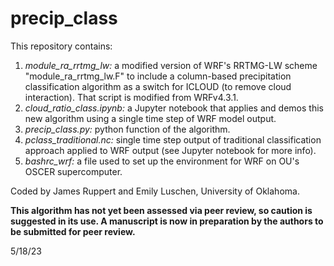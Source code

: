 # precip_class
This repository contains:

1) *module_ra_rrtmg_lw:* a modified version of WRF's RRTMG-LW scheme "module_ra_rrtmg_lw.F" to include a column-based precipitation classification algorithm as a switch for ICLOUD (to remove cloud interaction). That script is modified from WRFv4.3.1.
2) *cloud_ratio_class.ipynb:* a Jupyter notebook that applies and demos this new algorithm using a single time step of WRF model output.
3) *precip_class.py:* python function of the algorithm.
4) *pclass_traditional.nc:* single time step output of traditional classification approach applied to WRF output (see Jupyter notebook for more info).
5) *bashrc_wrf:* a file used to set up the environment for WRF on OU's OSCER supercomputer.

Coded by James Ruppert and Emily Luschen, University of Oklahoma.

**This algorithm has not yet been assessed via peer review, so caution is suggested in its use. A manuscript is now in preparation by the authors to be submitted for peer review.**

5/18/23
